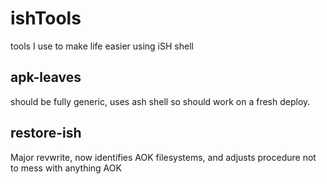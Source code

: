 # ishTools
tools I use to make life easier using iSH shell

## apk-leaves
should be fully generic, uses ash shell so should work on a fresh deploy.

## restore-ish
Major revwrite, now identifies AOK filesystems, and adjusts procedure not
to mess with anything AOK
